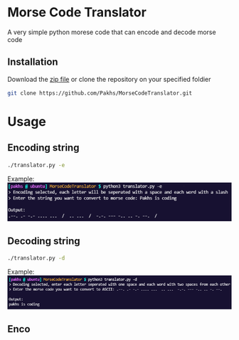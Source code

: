 # Morse Code Translator

A very simple python morese code that can encode and decode morse code

## Installation

Download the [zip file](https://github.com/Pakhs/MorseCodeTranslator/archive/refs/heads/main.zip) or clone the repository on your specified foldier

```bash
git clone https://github.com/Pakhs/MorseCodeTranslator.git
```

# Usage
## Encoding string

```bash
./translator.py -e
```
Example:
![Example](https://github.com/Pakhs/MorseCodeTranslator/blob/main/img/encode.png)

## Decoding string

```bash
./translator.py -d
```
Example: 
![Example](https://github.com/Pakhs/MorseCodeTranslator/blob/main/img/decode.png)

## Enco
